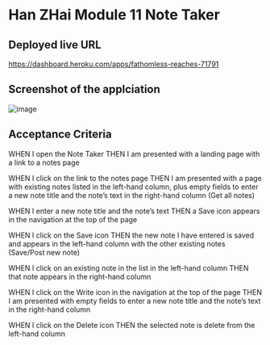 # Han ZHai Module 11 Note Taker

## Deployed live URL
https://dashboard.heroku.com/apps/fathomless-reaches-71791

## Screenshot of the applciation

![image](https://user-images.githubusercontent.com/106831265/188514398-48e0f599-922a-4351-a047-0f34a6d4cd64.png)

## Acceptance Criteria
WHEN I open the Note Taker
THEN I am presented with a landing page with a link to a notes page

WHEN I click on the link to the notes page
THEN I am presented with a page with existing notes listed in the left-hand column, plus empty fields to enter a new note title and the note’s text in the right-hand column 
(Get all notes)

WHEN I enter a new note title and the note’s text
THEN a Save icon appears in the navigation at the top of the page


WHEN I click on the Save icon
THEN the new note I have entered is saved and appears in the left-hand column with the other existing notes
(Save/Post new note)

WHEN I click on an existing note in the list in the left-hand column
THEN that note appears in the right-hand column

WHEN I click on the Write icon in the navigation at the top of the page
THEN I am presented with empty fields to enter a new note title and the note’s text in the right-hand column

WHEN I click on the Delete icon
THEN the selected note is delete from the left-hand column
